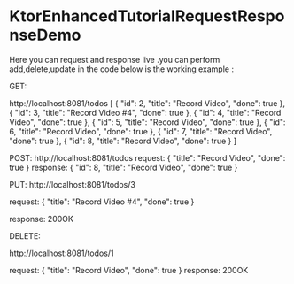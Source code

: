 # KtorEnhancedTutorialRequestResponseDemo

Here you can request and response live .you can perform add,delete,update in the code below is the working example :

GET:

http://localhost:8081/todos
[
    {
        "id": 2,
        "title": "Record Video",
        "done": true
    },
    {
        "id": 3,
        "title": "Record Video #4",
        "done": true
    },
    {
        "id": 4,
        "title": "Record Video",
        "done": true
    },
    {
        "id": 5,
        "title": "Record Video",
        "done": true
    },
    {
        "id": 6,
        "title": "Record Video",
        "done": true
    },
    {
        "id": 7,
        "title": "Record Video",
        "done": true
    },
    {
        "id": 8,
        "title": "Record Video",
        "done": true
    }
]

POST:
http://localhost:8081/todos
request:
{
    "title": "Record Video",
    "done": true
}
response:
{
    "id": 8,
    "title": "Record Video",
    "done": true
}

PUT:
http://localhost:8081/todos/3

request:
{
    "title": "Record Video #4",
    "done": true
}

response:
200OK

DELETE:

http://localhost:8081/todos/1

request:
{
    "title": "Record Video",
    "done": true
}
response:
200OK

